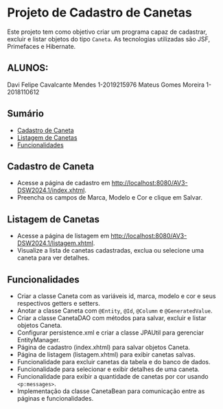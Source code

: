 # Projeto de Cadastro de Canetas


Este projeto tem como objetivo criar um programa capaz de cadastrar, excluir e listar objetos do tipo `Caneta`. As tecnologias utilizadas são JSF, Primefaces e Hibernate.
## ALUNOS:
Davi Felipe Cavalcante Mendes 1-2019215976
Mateus Gomes Moreira  1-2018110612

## Sumário

- [Cadastro de Caneta](#cadastro-de-caneta)
- [Listagem de Canetas](#listagem-de-canetas)
- [Funcionalidades](#funcionalidades)

## Cadastro de Caneta

- Acesse a página de cadastro em [http://localhost:8080/AV3-DSW2024.1/index.xhtml](http://localhost:8080/AV3-DSW2024.1/index.xhtml).
- Preencha os campos de Marca, Modelo e Cor e clique em Salvar.

## Listagem de Canetas

- Acesse a página de listagem em [http://localhost:8080/AV3-DSW2024.1/listagem.xhtml](http://localhost:8080/AV3-DSW2024.1/listagem.xhtml).
- Visualize a lista de canetas cadastradas, exclua ou selecione uma caneta para ver detalhes.

## Funcionalidades

- Criar a classe Caneta com as variáveis id, marca, modelo e cor e seus respectivos getters e setters.
- Anotar a classe Caneta com `@Entity`, `@Id`, `@Column` e `@GeneratedValue`.
- Criar a classe CanetaDAO com métodos para salvar, excluir e listar objetos Caneta.
- Configurar persistence.xml e criar a classe JPAUtil para gerenciar EntityManager.
- Página de cadastro (index.xhtml) para salvar objetos Caneta.
- Página de listagem (listagem.xhtml) para exibir canetas salvas.
- Funcionalidade para excluir canetas da tabela e do banco de dados.
- Funcionalidade para selecionar e exibir detalhes de uma caneta.
- Funcionalidade para exibir a quantidade de canetas por cor usando `<p:messages>`.
- Implementação da classe CanetaBean para comunicação entre as páginas e funcionalidades.
